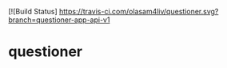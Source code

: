 [![Build Status] https://travis-ci.com/olasam4liv/questioner.svg?branch=questioner-app-api-v1

# questioner